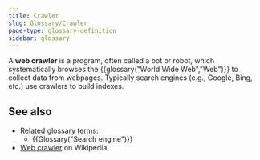 ```yaml
---
title: Crawler
slug: Glossary/Crawler
page-type: glossary-definition
sidebar: glossary
---
```


A **web crawler** is a program, often called a bot or robot, which systematically browses the {{glossary("World Wide Web","Web")}} to collect data from webpages. Typically search engines (e.g., Google, Bing, etc.) use crawlers to build indexes.

## See also

- Related glossary terms:
  - {{Glossary("Search engine")}}
- [Web crawler](https://en.wikipedia.org/wiki/Web_crawler) on Wikipedia
